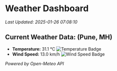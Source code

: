 
# Weather Dashboard

_Last Updated: 2025-01-26 07:08:10_

## Current Weather Data: (Pune, MH)
- **Temperature:** 31.1 °C ![Temperature Badge](https://img.shields.io/badge/Temperature-High%20Temp-orange)
- **Wind Speed:** 13.0 km/h ![Wind Speed Badge](https://img.shields.io/badge/Wind%20Speed-Low%20Wind-blue)

*Powered by Open-Meteo API*
